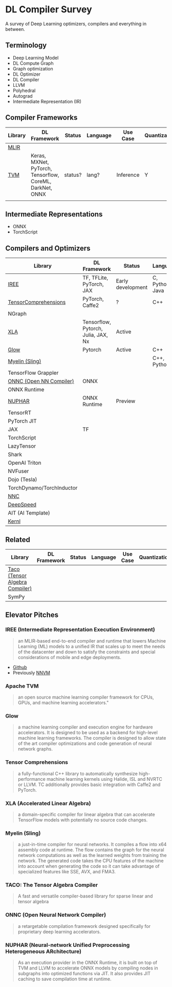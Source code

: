 # DL Compiler Survey
A survey of Deep Learning optimizers, compilers and everything in between.

<H2>Terminology</H2>

* Deep Learning Model
* DL Compute Graph
* Graph optimization
* DL Optimizer
* DL Compiler
* LLVM
* Polyhedral
* Autograd
* Intermediate Representation (IR)
 
<H2>Compiler Frameworks</H2>

| Library       | DL Framework  | Status | Language | Use Case | Quantization | Sparsity | Distributed  | OSS | Platform |
| ------------- | ------------- | ------ | -------- | -------- | ------------ | -------- | ------------ | --- | -------- |
| [MLIR]()  |   | 
| [TVM](https://tvm.apache.org/) | Keras, MXNet, PyTorch, Tensorflow, CoreML, DarkNet, ONNX | status? | lang? | Inference | Y | ? | ? | Y | CPUs, GPUs and accelerators
| | |

<H2>Intermediate Representations</H2>

* ONNX
* TorchScript

<H2>Compilers and Optimizers</H2>

| Library       | DL Framework  | Status | Language | Use Case | Quantization | Sparsity | Distributed  | OSS | Platform | Compiler FW |
| ------------- | ------------- | ------ | -------- | -------- | ------------ | -------- | ------------ | --- | -------- | ----------- |
| [IREE](https://github.com/iree-org/iree)  | TF, TFLite, PyTorch, JAX | Early development | C, Python, Java | Training, Inference | N | N | ? | Y | ? | MLIR |
| [TensorComprehensions](https://github.com/facebookresearch/TensorComprehensions) | PyTorch, Caffe2 | ? | C++ | Inference | ? | ? | ? | Y | ? | - |
| NGraph  |   |
| [XLA](https://www.tensorflow.org/xla/)  | Tensorflow, Pytorch, Julia, JAX, Nx | Active | 
| [Glow](https://github.com/pytorch/glow) | Pytorch | Active | C++ | Inference | Y | ? | ? | Y | Accelerators | - |
| [Myelin (Sling)](https://github.com/ringgaard/sling/blob/master/doc/guide/myelin.md) | | | C++, Python | Training, Inference | 
| TensorFlow Grappler | |
| [ONNC (Open NN Compiler)](https://onnc.ai/#) | ONNX | 
| ONNX Runtime | |
| [NUPHAR](https://github.com/microsoft/onnxruntime-openenclave/blob/openenclave-public/docs/execution_providers/Nuphar-ExecutionProvider.md) | ONNX Runtime | Preview 
| TensorRT | |
| PyTorch JIT | |
| JAX | TF | 
| TorchScript | |
| LazyTensor | |
| Shark | |
| OpenAI Triton | | 
| NVFuser | | 
| Dojo (Tesla) | |
| TorchDynamo/TorchInductor ||
| [NNC](https://dev-discuss.pytorch.org/t/nnc-walkthrough-how-pytorch-ops-get-fused/125/4) | |
| [DeepSpeed](https://github.com/microsoft/DeepSpeed) | | 
| AIT (AI Template) | | 
| [Kernl](https://github.com/ELS-RD/kernl/) | |

<H2>Related</H2>

| Library       | DL Framework  | Status | Language | Use Case | Quantization | Sparsity | Distributed  | OSS | Platform | Compiler FW |
| ------------- | ------------- | ------ | -------- | -------- | ------------ | -------- | ------------ | --- | -------- | ----------- |
| [Taco (Tensor Algebra Compiler)](http://tensor-compiler.org/index.html) | |
| SymPy |

<H2> Elevator Pitches </H2>
<H3>IREE (Intermediate Representation Execution Environment)</H3>

> an MLIR-based end-to-end compiler and runtime that lowers Machine Learning (ML) models to a unified IR that scales up to meet the needs of the datacenter and down to satisfy the constraints and special considerations of mobile and edge deployments.
* [Github](https://github.com/apache/tvm)
* Previously [NNVM](https://github.com/dmlc/nnvm) 

<H3>Apache TVM</H3>

> an open source machine learning compiler framework for CPUs, GPUs, and machine learning accelerators."
 
<H3>Glow</H3>

> a machine learning compiler and execution engine for hardware accelerators. It is designed to be used as a backend for high-level machine learning frameworks. The compiler is designed to allow state of the art compiler optimizations and code generation of neural network graphs.
 
<H3>Tensor Comprehensions</H3>

> a fully-functional C++ library to automatically synthesize high-performance machine learning kernels using Halide, ISL and NVRTC or LLVM. TC additionally provides basic integration with Caffe2 and PyTorch.
 
<H3>XLA (Accelerated Linear Algebra)</H3>

> a domain-specific compiler for linear algebra that can accelerate TensorFlow models with potentially no source code changes.
 
<H3>Myelin (Sling)</H3>

> a just-in-time compiler for neural networks. It compiles a flow into x64 assembly code at runtime. The flow contains the graph for the neural network computations as well as the learned weights from training the network. The generated code takes the CPU features of the machine into account when generating the code so it can take advantage of specialized features like SSE, AVX, and FMA3.

<H3> TACO: The Tensor Algebra Compiler </H3>

> A fast and versatile compiler-based library for sparse linear and tensor algebra

<H3> ONNC (Open Neural Network Compiler) </H3>

> a retargetable compilation framework designed specifically for proprietary deep learning accelerators.

<H3> NUPHAR (Neural-network Unified Preprocessing Heterogeneous ARchitecture) </H3>

> As an execution provider in the ONNX Runtime, it is built on top of TVM and LLVM to accelerate ONNX models by compiling nodes in subgraphs into optimized functions via JIT. It also provides JIT caching to save compilation time at runtime.
